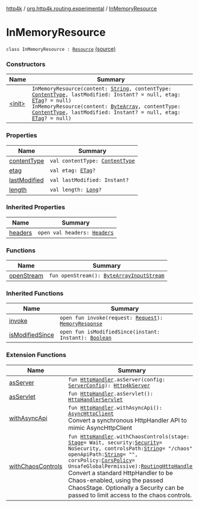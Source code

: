 [http4k](../../index.md) / [org.http4k.routing.experimental](../index.md) / [InMemoryResource](./index.md)

# InMemoryResource

`class InMemoryResource : `[`Resource`](../-resource/index.md) [(source)](https://github.com/http4k/http4k/blob/master/http4k-core/src/main/kotlin/org/http4k/routing/experimental/InMemoryResource.kt#L8)

### Constructors

| Name | Summary |
|---|---|
| [&lt;init&gt;](-init-.md) | `InMemoryResource(content: `[`String`](https://kotlinlang.org/api/latest/jvm/stdlib/kotlin/-string/index.html)`, contentType: `[`ContentType`](../../org.http4k.core/-content-type/index.md)`, lastModified: Instant? = null, etag: `[`ETag`](../../org.http4k.core.etag/-e-tag/index.md)`? = null)`<br>`InMemoryResource(content: `[`ByteArray`](https://kotlinlang.org/api/latest/jvm/stdlib/kotlin/-byte-array/index.html)`, contentType: `[`ContentType`](../../org.http4k.core/-content-type/index.md)`, lastModified: Instant? = null, etag: `[`ETag`](../../org.http4k.core.etag/-e-tag/index.md)`? = null)` |

### Properties

| Name | Summary |
|---|---|
| [contentType](content-type.md) | `val contentType: `[`ContentType`](../../org.http4k.core/-content-type/index.md) |
| [etag](etag.md) | `val etag: `[`ETag`](../../org.http4k.core.etag/-e-tag/index.md)`?` |
| [lastModified](last-modified.md) | `val lastModified: Instant?` |
| [length](length.md) | `val length: `[`Long`](https://kotlinlang.org/api/latest/jvm/stdlib/kotlin/-long/index.html)`?` |

### Inherited Properties

| Name | Summary |
|---|---|
| [headers](../-resource/headers.md) | `open val headers: `[`Headers`](../../org.http4k.core/-headers.md) |

### Functions

| Name | Summary |
|---|---|
| [openStream](open-stream.md) | `fun openStream(): `[`ByteArrayInputStream`](http://docs.oracle.com/javase/6/docs/api/java/io/ByteArrayInputStream.html) |

### Inherited Functions

| Name | Summary |
|---|---|
| [invoke](../-resource/invoke.md) | `open fun invoke(request: `[`Request`](../../org.http4k.core/-request/index.md)`): `[`MemoryResponse`](../../org.http4k.core/-memory-response/index.md) |
| [isModifiedSince](../-resource/is-modified-since.md) | `open fun isModifiedSince(instant: Instant): `[`Boolean`](https://kotlinlang.org/api/latest/jvm/stdlib/kotlin/-boolean/index.html) |

### Extension Functions

| Name | Summary |
|---|---|
| [asServer](../../org.http4k.server/kotlin.-function1/as-server.md) | `fun `[`HttpHandler`](../../org.http4k.core/-http-handler.md)`.asServer(config: `[`ServerConfig`](../../org.http4k.server/-server-config/index.md)`): `[`Http4kServer`](../../org.http4k.server/-http4k-server/index.md) |
| [asServlet](../../org.http4k.servlet/kotlin.-function1/as-servlet.md) | `fun `[`HttpHandler`](../../org.http4k.core/-http-handler.md)`.asServlet(): `[`HttpHandlerServlet`](../../org.http4k.servlet/-http-handler-servlet/index.md) |
| [withAsyncApi](../../org.http4k.client/kotlin.-function1/with-async-api.md) | `fun `[`HttpHandler`](../../org.http4k.core/-http-handler.md)`.withAsyncApi(): `[`AsyncHttpClient`](../../org.http4k.client/-async-http-client/index.md)<br>Convert a synchronous HttpHandler API to mimic AsyncHttpClient |
| [withChaosControls](../../org.http4k.chaos/kotlin.-function1/with-chaos-controls.md) | `fun `[`HttpHandler`](../../org.http4k.core/-http-handler.md)`.withChaosControls(stage: `[`Stage`](../../org.http4k.chaos/-stage.md)` = Wait, security: `[`Security`](../../org.http4k.contract/-security/index.md)` = NoSecurity, controlsPath: `[`String`](https://kotlinlang.org/api/latest/jvm/stdlib/kotlin/-string/index.html)` = "/chaos", openApiPath: `[`String`](https://kotlinlang.org/api/latest/jvm/stdlib/kotlin/-string/index.html)` = "", corsPolicy: `[`CorsPolicy`](../../org.http4k.filter/-cors-policy/index.md)` = UnsafeGlobalPermissive): `[`RoutingHttpHandler`](../../org.http4k.routing/-routing-http-handler/index.md)<br>Convert a standard HttpHandler to be Chaos-enabled, using the passed ChaosStage. Optionally a Security can be passed to limit access to the chaos controls. |
